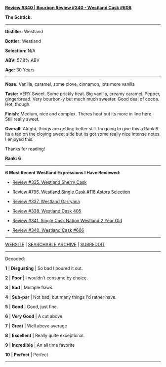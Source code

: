 
[**Review #340 | Bourbon Review #340 - Westland Cask #606**]( https://t8ke.review/review-340-westland-cask-606/)

**The Schtick:** 

-----

**Distiller:** Westland

**Bottler:** Westland

**Selection:** N/A

**ABV:** 57.8% ABV

**Age:** 30 Years 

-----

**Nose:**  Vanilla, caramel, some clove, cinnamon, lots more vanilla

**Taste:** VERY Sweet. Some prickly heat. Big vanilla, creamy caramel. Pepper, gingerbread. Very bourbon-y but much much sweeter. Good deal of cocoa. Hot, though.

**Finish:** Medium, nice and complex. Theres heat but its more in line here. Still really sweet.

**Overall:** Alright, things are getting better still. Im going to give this a Rank 6. Its a tad on the cloying sweet side but its got some really nice intense notes. I enjoyed this.

Thanks for reading!

**Rank: 6**

----- 

**6 Most Recent Westland Expressions I Have Reviewed:** 

- [Review #335. Westland Sherry Cask]( https://t8ke.review/review-335-westland-sherry-cask/) 

- [Review #796. Westland Single Cask #118 Astors Selection]( https://t8ke.review/review-796-westland-single-cask-118-astor-selection/) 

- [Review #337. Westland Garryana]( https://t8ke.review/review-337-westland-garryana/) 

- [Review #338. Westland Cask 405]( https://t8ke.review/review-338-westland-cask-405/) 

- [Review #341. Single Cask Nation Westland 2 Year Old]( https://t8ke.review/review-341-westland-single-cask-nation/) 

- [Review #340. Westland Cask #606]( https://t8ke.review/review-340-westland-cask-606/) 

-----

[WEBSITE](https://t8ke.review) | [SEARCHABLE ARCHIVE](https://t8ke.review/review-archive/) | [SUBREDDIT](https://reddit.com/r/t8kereviews)

-----

Decoded:

**1** | **Disgusting** | So bad I poured it out.

**2** | **Poor** | I wouldn't consume by choice.

**3** | **Bad** | Multiple flaws.

**4** | **Sub-par** | Not bad, but many things I'd rather have.

**5** | **Good** | Good, just fine.

**6** | **Very Good** | A cut above.

**7** | **Great** | Well above average

**8** | **Excellent** | Really quite exceptional.

**9** | **Incredible** | An all time favorite

**10** | **Perfect** | Perfect

----


